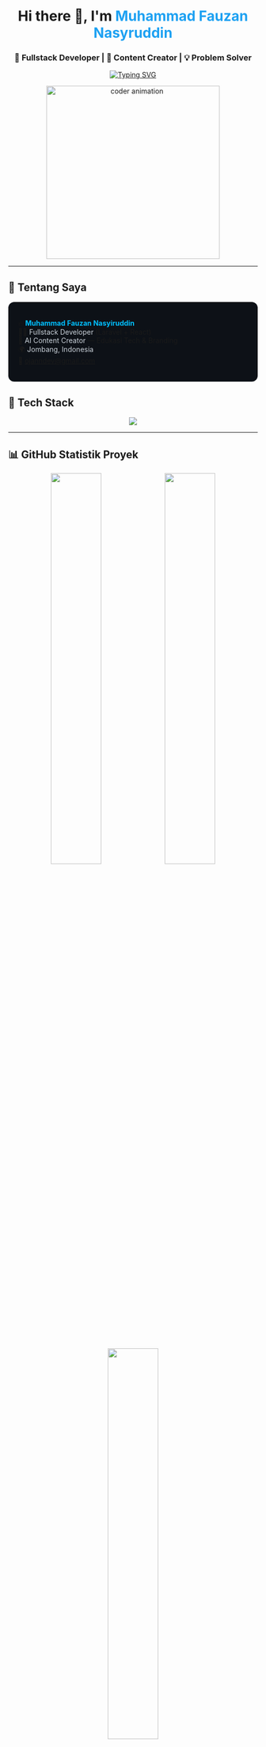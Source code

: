 <h1 align="center">Hi there 👋, I'm <span style="color:#1DA1F2">Muhammad Fauzan Nasyruddin</span></h1>
<h3 align="center">🚀 Fullstack Developer | 🎥 Content Creator | 💡 Problem Solver</h3>

<p align="center">
  <a href="https://github.com/ojanndev" target="_blank">
    <img src="https://readme-typing-svg.demolab.com?font=Fira+Code&size=20&pause=1000&color=00BFFF&center=true&vCenter=true&width=435&lines=Welcome+to+my+GitHub+Profile!;Fullstack+Web+Developer;React+%7C+Laravel+%7C+Tailwind+%7C+Firebase;Let's+build+something+awesome!" alt="Typing SVG" />
  </a>
</p>

<p align="center">
  <img src="https://media.giphy.com/media/qgQUggAC3Pfv687qPC/giphy.gif" width="350" alt="coder animation" />
</p>

---

## 🧠 Tentang Saya

<div align="left" style="background-color:#0d1117; padding: 20px; border-radius: 12px;">

🔥 <strong style="color:#00BFFF;">Muhammad Fauzan Nasyiruddin</strong>  
👨‍💻 <span style="color:#C9D1D9;">Fullstack Developer</span> (Laravel + React)  
🎥 <span style="color:#C9D1D9;">AI Content Creator</span> — Edukasi Tech & Branding  
🌍 <span style="color:#C9D1D9;">Jombang, Indonesia</span>  
📩 <span style="color:#58A6FF;">ojanndev@gmail.com</span>

</div>


## 🚀 Tech Stack

<p align="center">
  <!-- Icon dari skillicons.dev -->
  <img src="https://skillicons.dev/icons?i=html,css,js,bootstrap,tailwind,react,laravel,mysql,nodejs,github,vscode" />

  <!-- Logo tambahan -->
  <!-- Figma (dari Wikipedia) -->





---

## 📊 GitHub Statistik Proyek

<p align="center">
  <img src="https://github-readme-stats.vercel.app/api/pin/?username=ojanndev&repo=app-inventory&theme=tokyonight&show_owner=true&hide_border=true" width="45%" />
  <img src="https://github-readme-stats.vercel.app/api/pin/?username=ojanndev&repo=Green-Wakaf&theme=tokyonight&show_owner=true&hide_border=true" width="45%" />
</p>

<p align="center">
  <img src="https://github-readme-stats.vercel.app/api/pin/?username=ojanndev&repo=web-promptin&theme=tokyonight&show_owner=true&hide_border=true" width="45%" />
</p>


## 📈 Statistik Aktivitas GitHub

<p align="center">
  <!-- Total Stats -->
  <img src="https://github-readme-stats.vercel.app/api?username=ojanndev&show_icons=true&theme=tokyonight&hide_border=true&include_all_commits=true&count_private=true" width="48%" />

  <!-- Contribution Streak -->
  <img src="https://github-readme-streak-stats.herokuapp.com/?user=ojanndev&theme=tokyonight&hide_border=true" width="48%" />
</p>

<p align="center">
  <!-- Language Usage -->
  <img src="https://github-readme-stats.vercel.app/api/top-langs/?username=ojanndev&layout=compact&theme=tokyonight&hide_border=true&langs_count=10" width="48%" />

  <!-- Contribution Graph (Activity chart) -->
  <img src="https://github-readme-activity-graph.vercel.app/graph?username=ojanndev&theme=tokyo-night&hide_border=true" width="96%" />
</p>

---

## 🎯 Project yang Sedang Dikerjakan

- 🔨 **Tebaslahan.id** - Web e-commerce properti (Laravel Blade)
- 🚀 Portofolio dengan Firebase + React
- 🎬 Konten edukasi AI dan coding di TikTok & IG

---

## 🕹️ Level Up Journey

```yaml
🎓 PeTIK II Jombang - Web Dev Scholarship
📦 Laravel CRUD + Admin Panel (Filament)
⚙️ Frontend Animations with Tailwind + GSAP
📱 React + Firebase + AI API (soon)

